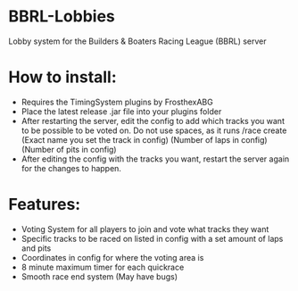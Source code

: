 # BBRL-Lobbies
Lobby system for the Builders &amp; Boaters Racing League (BBRL) server

# How to install:
- Requires the TimingSystem plugins by FrosthexABG
- Place the latest release .jar file into your plugins folder
- After restarting the server, edit the config to add which tracks you want to be possible to be voted on. Do not use spaces, as it runs /race create (Exact name you set the track in config) (Number of laps in config) (Number of pits in config)
- After editing the config with the tracks you want, restart the server again for the changes to happen.

# Features:
- Voting System for all players to join and vote what tracks they want
- Specific tracks to be raced on listed in config with a set amount of laps and pits
- Coordinates in config for where the voting area is
- 8 minute maximum timer for each quickrace
- Smooth race end system (May have bugs)
